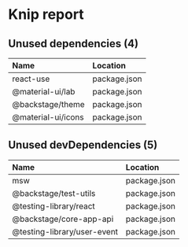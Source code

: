 # Knip report

## Unused dependencies (4)

| Name               | Location     |
|:-------------------|:-------------|
| react-use          | package.json |
| @material-ui/lab   | package.json |
| @backstage/theme   | package.json |
| @material-ui/icons | package.json |

## Unused devDependencies (5)

| Name                        | Location     |
|:----------------------------|:-------------|
| msw                         | package.json |
| @backstage/test-utils       | package.json |
| @testing-library/react      | package.json |
| @backstage/core-app-api     | package.json |
| @testing-library/user-event | package.json |

